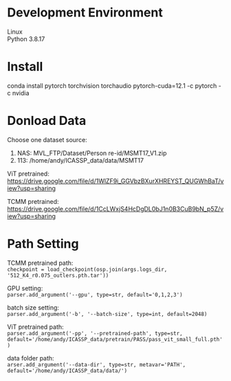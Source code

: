 # Development Environment
Linux  
Python 3.8.17

# Install
conda install pytorch torchvision torchaudio pytorch-cuda=12.1 -c pytorch -c nvidia
  
# Donload Data
Choose one dataset source:
1. NAS: MVL_FTP/Dataset/Person re-id/MSMT17_V1.zip
2. 113: /home/andy/ICASSP_data/data/MSMT17

ViT pretrained:  
https://drive.google.com/file/d/1WlZF9i_GGVbzBXurXHREYST_QUGWhBaT/view?usp=sharing

TCMM pretrained:  
https://drive.google.com/file/d/1CcLWxjS4HcDgDL0bJ1n0B3CuB9bN_p5Z/view?usp=sharing

# Path Setting 
TCMM pretrained path:  
`checkpoint = load_checkpoint(osp.join(args.logs_dir, '512_K4_r0.075_outlers.pth.tar'))`

GPU setting:  
`parser.add_argument('--gpu', type=str, default='0,1,2,3')`

batch size setting:  
`parser.add_argument('-b', '--batch-size', type=int, default=2048)`

ViT pretrained path:  
`parser.add_argument('-pp', '--pretrained-path', type=str, default='/home/andy/ICASSP_data/pretrain/PASS/pass_vit_small_full.pth')`

data folder path:  
`arser.add_argument('--data-dir', type=str, metavar='PATH', default='/home/andy/ICASSP_data/data/')` 

	